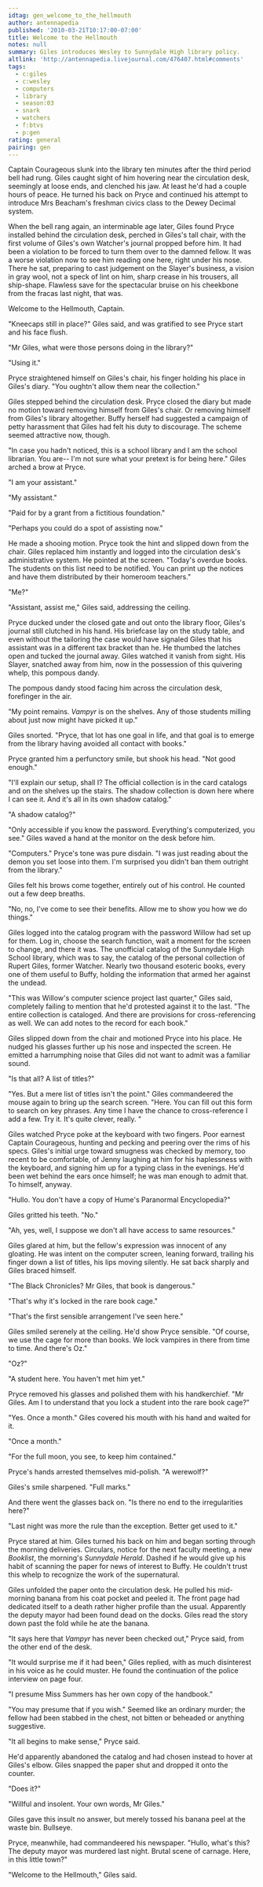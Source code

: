 ```yaml
---
idtag: gen_welcome_to_the_hellmouth
author: antennapedia
published: '2010-03-21T10:17:00-07:00'
title: Welcome to the Hellmouth
notes: null
summary: Giles introduces Wesley to Sunnydale High library policy.
altlink: 'http://antennapedia.livejournal.com/476407.html#comments'
tags:
  - c:giles
  - c:wesley
  - computers
  - library
  - season:03
  - snark
  - watchers
  - f:btvs
  - p:gen
rating: general
pairing: gen
---
```

Captain Courageous slunk into the library ten minutes after the third period bell had rung. Giles caught sight of him hovering near the circulation desk, seemingly at loose ends, and clenched his jaw. At least he'd had a couple hours of peace. He turned his back on Pryce and continued his attempt to introduce Mrs Beacham's freshman civics class to the Dewey Decimal system. 

When the bell rang again, an interminable age later, Giles found Pryce installed behind the circulation desk, perched in Giles's tall chair, with the first volume of Giles's own Watcher's journal propped before him. It had been a violation to be forced to turn them over to the damned fellow. It was a worse violation now to see him reading one here, right under his nose. There he sat, preparing to cast judgement on the Slayer's business, a vision in gray wool, not a speck of lint on him, sharp crease in his trousers, all ship-shape. Flawless save for the spectacular bruise on his cheekbone from the fracas last night, that was.

Welcome to the Hellmouth, Captain. 

"Kneecaps still in place?" Giles said, and was gratified to see Pryce start and his face flush.

"Mr Giles, what were those persons doing in the library?"

"Using it."

Pryce straightened himself on Giles's chair, his finger holding his place in Giles's diary. "You oughtn't allow them near the collection."

Giles stepped behind the circulation desk. Pryce closed the diary but made no motion toward removing himself from Giles's chair. Or removing himself from Giles's library altogether. Buffy herself had suggested a campaign of petty harassment that Giles had felt his duty to discourage. The scheme seemed attractive now, though.

"In case you hadn't noticed, this is a school library and I am the school librarian. You are-- I'm not sure what your pretext is for being here." Giles arched a brow at Pryce.

"I am your assistant."

"My assistant."

"Paid for by a grant from a fictitious foundation."

"Perhaps you could do a spot of assisting now." 

He made a shooing motion. Pryce took the hint and slipped down from the chair. Giles replaced him instantly and logged into the circulation desk's administrative system. He pointed at the screen. "Today's overdue books. The students on this list need to be notified. You can print up the notices and have them distributed by their homeroom teachers."

"Me?"

"Assistant, assist me," Giles said, addressing the ceiling.

Pryce ducked under the closed gate and out onto the library floor, Giles's journal still clutched in his hand. His briefcase lay on the study table, and even without the tailoring the case would have signaled Giles that his assistant was in a different tax bracket than he. He thumbed the latches open and tucked the journal away. Giles watched it vanish from sight. His Slayer, snatched away from him, now in the possession of this quivering whelp, this pompous dandy.

The pompous dandy stood facing him across the circulation desk, forefinger in the air.

"My point remains. *Vampyr* is on the shelves. Any of those students milling about just now might have picked it up."

Giles snorted. "Pryce, that lot has one goal in life, and that goal is to emerge from the library having avoided all contact with books."

Pryce granted him a perfunctory smile, but shook his head. "Not good enough."

"I'll explain our setup, shall I? The official collection is in the card catalogs and on the shelves up the stairs. The shadow collection is down here where I can see it. And it's all in its own shadow catalog."

"A shadow catalog?"

"Only accessible if you know the password. Everything's computerized, you see." Giles waved a hand at the monitor on the desk before him.

"Computers." Pryce's tone was pure disdain. "I was just reading about the demon you set loose into them. I'm surprised you didn't ban them outright from the library."

Giles felt his brows come together, entirely out of his control. He counted out a few deep breaths.

"No, no, I've come to see their benefits. Allow me to show you how we do things."

Giles logged into the catalog program with the password Willow had set up for them. Log in, choose the search function, wait a moment for the screen to change, and there it was. The unofficial catalog of the Sunnydale High School library, which was to say, the catalog of the personal collection of Rupert Giles, former Watcher. Nearly two thousand esoteric books, every one of them useful to Buffy, holding the information that armed her against the undead.

"This was Willow's computer science project last quarter," Giles said, completely failing to mention that he'd protested against it to the last. "The entire collection is cataloged. And there are provisions for cross-referencing as well. We can add notes to the record for each book."

Giles slipped down from the chair and motioned Pryce into his place. He nudged his glasses further up his nose and inspected the screen. He emitted a harrumphing noise that Giles did not want to admit was a familiar sound. 

"Is that all? A list of titles?"

"Yes. But a mere list of titles isn't the point." Giles commandeered the mouse again to bring up the search screen. "Here. You can fill out this form to search on key phrases. Any time I have the chance to cross-reference I add a few. Try it. It's quite clever, really. "

Giles watched Pryce poke at the keyboard with two fingers. Poor earnest Captain Courageous, hunting and pecking and peering over the rims of his specs. Giles's initial urge toward smugness was checked by memory, too recent to be comfortable, of Jenny laughing at him for his haplessness with the keyboard, and signing him up for a typing class in the evenings. He'd been wet behind the ears once himself; he was man enough to admit that. To himself, anyway.

"Hullo. You don't have a copy of Hume's Paranormal Encyclopedia?"

Giles gritted his teeth. "No."

"Ah, yes, well, I suppose we don't all have access to same resources."

Giles glared at him, but the fellow's expression was innocent of any gloating. He was intent on the computer screen, leaning forward, trailing his finger down a list of titles, his lips moving silently. He sat back sharply and Giles braced himself.

"The Black Chronicles? Mr Giles, that book is dangerous."

"That's why it's locked in the rare book cage."

"That's the first sensible arrangement I've seen here."

Giles smiled serenely at the ceiling. He'd show Pryce sensible. "Of course, we use the cage for more than books. We lock vampires in there from time to time. And there's Oz."

"Oz?"

"A student here. You haven't met him yet."

Pryce removed his glasses and polished them with his handkerchief. "Mr Giles. Am I to understand that you lock a student into the rare book cage?"

"Yes. Once a month." Giles covered his mouth with his hand and waited for it.

"Once a month."

"For the full moon, you see, to keep him contained."

Pryce's hands arrested themselves mid-polish. "A werewolf?"

Giles's smile sharpened. "Full marks."

And there went the glasses back on. "Is there no end to the irregularities here?"

"Last night was more the rule than the exception. Better get used to it."

Pryce stared at him. Giles turned his back on him and began sorting through the morning deliveries. Circulars, notice for the next faculty meeting, a new *Booklist*, the morning's *Sunnydale Herald*. Dashed if he would give up his habit of scanning the paper for news of interest to Buffy. He couldn't trust this whelp to recognize the work of the supernatural. 

Giles unfolded the paper onto the circulation desk. He pulled his mid-morning banana from his coat pocket and peeled it. The front page had dedicated itself to a death rather higher profile than the usual. Apparently the deputy mayor had been found dead on the docks. Giles read the story down past the fold while he ate the banana.

"It says here that *Vampyr* has never been checked out," Pryce said, from the other end of the desk.

"It would surprise me if it had been," Giles replied, with as much disinterest in his voice as he could muster. He found the continuation of the police interview on page four. 

"I presume Miss Summers has her own copy of the handbook."

"You may presume that if you wish." Seemed like an ordinary murder; the fellow had been stabbed in the chest, not bitten or beheaded or anything suggestive.

"It all begins to make sense," Pryce said. 

He'd apparently abandoned the catalog and had chosen instead to hover at Giles's elbow. Giles snapped the paper shut and dropped it onto the counter.

"Does it?"

"Willful and insolent. Your own words, Mr Giles."

Giles gave this insult no answer, but merely tossed his banana peel at the waste bin. Bullseye.

Pryce, meanwhile, had commandeered his newspaper. "Hullo, what's this? The deputy mayor was murdered last night. Brutal scene of carnage. Here, in this little town?"

"Welcome to the Hellmouth," Giles said.
